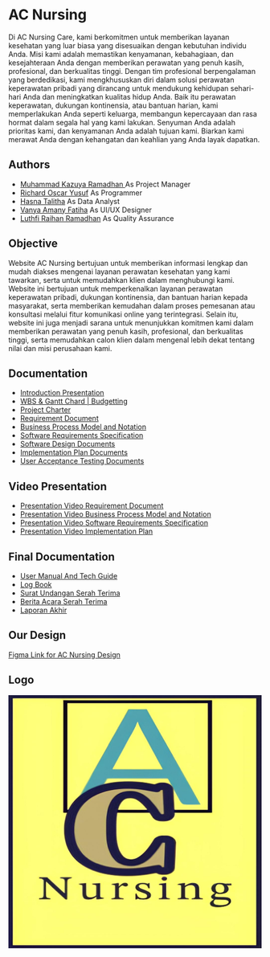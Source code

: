 
# AC Nursing

Di AC Nursing Care, kami berkomitmen untuk memberikan layanan kesehatan yang luar biasa yang disesuaikan dengan kebutuhan individu Anda. Misi kami adalah memastikan kenyamanan, kebahagiaan, dan kesejahteraan Anda dengan memberikan perawatan yang penuh kasih, profesional, dan berkualitas tinggi. Dengan tim profesional berpengalaman yang berdedikasi, kami mengkhususkan diri dalam solusi perawatan keperawatan pribadi yang dirancang untuk mendukung kehidupan sehari-hari Anda dan meningkatkan kualitas hidup Anda. Baik itu perawatan keperawatan, dukungan kontinensia, atau bantuan harian, kami memperlakukan Anda seperti keluarga, membangun kepercayaan dan rasa hormat dalam segala hal yang kami lakukan. Senyuman Anda adalah prioritas kami, dan kenyamanan Anda adalah tujuan kami. Biarkan kami merawat Anda dengan kehangatan dan keahlian yang Anda layak dapatkan.

## Authors

- [Muhammad Kazuya Ramadhan ](https://github.com/androrange) As Project Manager
- [Richard Oscar Yusuf](https://github.com/reyyusuf) As Programmer
- [Hasna Talitha](https://github.com/hasnatalitha) As Data Analyst
- [Vanya Amany Fatiha](https://github.com/vanyaamany) As UI/UX Designer
- [Luthfi Raihan Ramadhan](https://github.com/filthypii) As Quality Assurance

## Objective

Website AC Nursing bertujuan untuk memberikan informasi lengkap dan mudah diakses mengenai layanan perawatan kesehatan yang kami tawarkan, serta untuk memudahkan klien dalam menghubungi kami. Website ini bertujuan untuk memperkenalkan layanan perawatan keperawatan pribadi, dukungan kontinensia, dan bantuan harian kepada masyarakat, serta memberikan kemudahan dalam proses pemesanan atau konsultasi melalui fitur komunikasi online yang terintegrasi. Selain itu, website ini juga menjadi sarana untuk menunjukkan komitmen kami dalam memberikan perawatan yang penuh kasih, profesional, dan berkualitas tinggi, serta memudahkan calon klien dalam mengenal lebih dekat tentang nilai dan misi perusahaan kami.

## Documentation

- [Introduction Presentation](https://docs.google.com/presentation/d/1WhsnH8TxpdL1Yf1QZeypzyP6e6BccHmQ/edit?usp=drive_link&ouid=115281721375636308686&rtpof=true&sd=true)
- [WBS & Gantt Chard | Budgetting](https://docs.google.com/spreadsheets/d/1ZNgA9mRmax1XaRkK9sMXtGKBdd9vQ7AT/edit?usp=drive_link&ouid=115281721375636308686&rtpof=true&sd=true)
- [Project Charter](https://docs.google.com/document/d/1EKwWumhKnpS_JBnIgsh2zYmo4ykXnHHT/edit)
- [Requirement Document](https://docs.google.com/document/d/151zUqC6kAGNDmlMilm6lTVzKPx1fAeVn/edit?usp=drive_link&ouid=115281721375636308686&rtpof=true&sd=true)
- [Business Process Model and Notation](https://drive.google.com/file/d/1Cljy6Bj49O3bYz52t2YS6YtzgLSmS9V5/view?usp=drive_link)
- [Software Requirements Specification](https://drive.google.com/file/d/1SyELzPSCb99DnH3e3oDmhHCMDaVw9UYe/view?usp=sharing)
- [Software Design Documents](https://drive.google.com/file/d/1lJzlWo930pcypdkoLSMerNmlUDqJ-kRe/view?usp=sharing)
- [Implementation Plan Documents](https://docs.google.com/document/d/14ieP2mkD3SpbtWdgFM0MIaRDgU1QMtRu/edit?usp=sharing&ouid=115281721375636308686&rtpof=true&sd=true)
- [User Acceptance Testing Documents](https://docs.google.com/spreadsheets/d/1JzlJbfpM5KTJiGxMBXlMGkp1KMMUtDmN1tIB72eusSM/edit?gid=1439436781#gid=1439436781)

## Video Presentation

- [Presentation Video Requirement Document](https://drive.google.com/file/d/1SLK15L1wMVeQ7dR2AzlOA-v03t1rAqva/view?usp=sharing)
- [Presentation Video Business Process Model and Notation](https://drive.google.com/file/d/1hhAkk_eYhVP63mjuw5KOsATMkstVBR4-/view?usp=sharing)
- [Presentation Video Software Requirements Specification](https://drive.google.com/file/d/1XcsC-duLmBfGRRZQN6ux78D9C6ed0n3b/view?usp=drive_link)
- [Presentation Video Implementation Plan](https://drive.google.com/file/d/16QdmF-Jd8cncU6Bq7_8cF4XYreBni11F/view?usp=sharing)

## Final Documentation

- [User Manual And Tech Guide]()
- [Log Book]()
- [Surat Undangan Serah Terima]()
- [Berita Acara Serah Terima]()
- [Laporan Akhir]()

## Our Design
[Figma Link for AC Nursing Design]()

## Logo
![Logo](https://github.com/reyyusuf/reyyusuf/blob/b3082c6c5ccf67921c382753d86917bf4221bca3/android-chrome-512x512.png)




